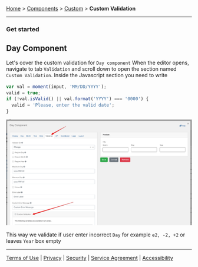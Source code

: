 [Home](index) > [Components](Components) > [Custom](Custom) > **Custom Validation**
***

### Get started

## Day Component

Let's cover the custom validation for `Day component`
When the editor opens, navigate to tab `Validation` and scroll down to open the section named `Custom Validation`. Inside the Javascript section you need to write
```javascript
var val = moment(input, 'MM/DD/YYYY');
valid = true;
if (!val.isValid() || val.format('YYYY') === '0000') {
  valid = 'Please, enter the valid date';
}
```
![img](images/custom-validation.png)

This way we validate if user enter incorrect `Day` for example `e2, -2, +2` or leaves `Year` box empty

***
[Terms of Use](Terms-of-Use) | [Privacy](Privacy) | [Security](Security) | [Service Agreement](Service-Agreement) | [Accessibility](Accessibility)
